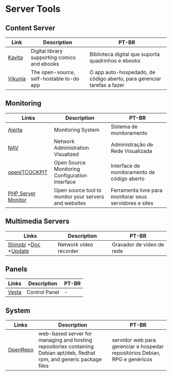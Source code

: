 # Server Tools

## Content Server

| Link                                         | Description                                  | PT-BR                                                                  |
| -------------------------------------------- | -------------------------------------------- | ---------------------------------------------------------------------- |
| [Kavita](https://www.kavitareader.com/#home) | Digital library supporting comics and ebooks | Biblioteca digital que suporta quadrinhos e ebooks                     |
| [Vikunja](https://vikunja.io/)               | The open-source, self-hostable to-do app     | O app auto-hospedado, de código aberto, para gerenciar tarefas a fazer |

## Monitoring

| Links                                                   | Description                                           | PT-BR                                                   |
| ------------------------------------------------------- | ----------------------------------------------------- | ------------------------------------------------------- |
| [Alerta](https://alerta.io/)                            | Monitoring System                                     | Sistema de monitoramento                                |
| [NAV](https://nav.uninett.no/)                          | Network Administration Visualized                     | Administração de Rede Visualizada                       |
| [openITCOCKPIT](https://openitcockpit.io/)              | Open Source Monitoring Configuration Interface        | Interface de monitoramento de código aberto             |
| [PHP Server Monitor](https://www.phpservermonitor.org/) | Open source tool to monitor your servers and websites | Ferramenta livre para monitorar seus servidores e sites |

## Multimedia Servers

| Links                                                                                                                                    | Description            | PT-BR                     |
| ---------------------------------------------------------------------------------------------------------------------------------------- | ---------------------- | ------------------------- |
| [Shinobi](https://shinobi.video/) +[Doc](https://docs.shinobi.video/) +[Update](https://hub.shinobi.video/articles/view/LTVqL3I8f8kIzsX) | Network video recorder | Gravador de vídeo de rede |

## Panels

| Links                         | Description   | PT-BR |
| ----------------------------- | ------------- | ----- |
| [Vesta](https://vestacp.com/) | Control Panel | -     |

## System

| Links                                            | Description                                                                                                             | PT-BR                                                                       |
| ------------------------------------------------ | ----------------------------------------------------------------------------------------------------------------------- | --------------------------------------------------------------------------- |
| [OpenRepo](https://github.com/openkilt/openrepo) | web-based server for managing and hosting repositories containing Debian apt/deb, Redhat rpm, and generic package files | servidor web para gerenciar e hospedar repositórios Debian, RPG e genéricos |